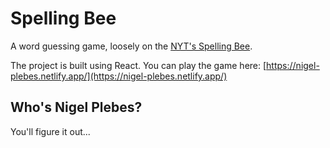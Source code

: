 # Spelling Bee

A word guessing game, loosely on the [NYT's Spelling Bee](https://www.nytimes.com/puzzles/spelling-bee).

The project is built using React. You can play the game here: [https://nigel-plebes.netlify.app/](https://nigel-plebes.netlify.app/)

## Who's Nigel Plebes?

You'll figure it out...